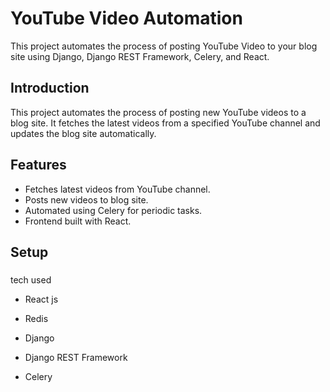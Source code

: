 # YouTube Video Automation

This project automates the process of posting YouTube Video to your blog site using Django, Django REST Framework, Celery, and React.

## Introduction

This project automates the process of posting new YouTube videos to a blog site. It fetches the latest videos from a specified YouTube channel and updates the blog site automatically.

## Features

- Fetches latest videos from YouTube channel.
- Posts new videos to blog site.
- Automated using Celery for periodic tasks.
- Frontend built with React.

## Setup

### 

tech used
- React js
- Redis
- Django
- Django REST Framework
- Celery


    ```




